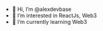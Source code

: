 - 👋 Hi, I’m @alexdevbase
- 👀 I’m interested in ReactJs, Web3
- 🌱 I’m currently learning Web3

<!---
alexdevbase/alexdevbase is a ✨ special ✨ repository because its `README.md` (this file) appears on your GitHub profile.
You can click the Preview link to take a look at your changes.
--->
